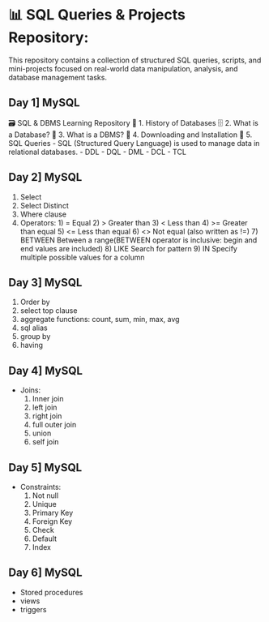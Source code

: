 # 📊 SQL Queries &amp; Projects Repository:
This repository contains a collection of structured SQL queries, scripts, and mini-projects focused on real-world data manipulation, analysis, and database management tasks.
## Day 1] MySQL
🗃️ SQL & DBMS Learning Repository
📜 1. History of Databases
🗄️ 2. What is a Database?
🧠 3. What is a DBMS?
💾 4. Downloading and Installation
🧾 5. SQL Queries - SQL (Structured Query Language) is used to manage data in relational databases. - DDL - DQL - DML - DCL - TCL

## Day 2] MySQL
1) Select
2) Select Distinct
3) Where clause
4) Operators: 
         1)  =            Equal
         2)  >            Greater than
         3)  <            Less than
         4)  >=           Greater than equal
         5) <=           Less than equal
         6)  <>           Not equal (also written as !=)
         7)  BETWEEN      Between a range(BETWEEN operator is inclusive: begin and end values are included)
         8) LIKE         Search for pattern
         9) IN           Specify multiple possible values for a column

## Day 3] MySQL
1) Order by
2) select top clause
3) aggregate functions: count, sum, min, max, avg
4) sql alias
5) group by
6) having

## Day 4] MySQL
- Joins:
  1) Inner join
  2) left join
  3) right join
  4) full outer join
  5) union
  6) self join
 
## Day 5] MySQL
- Constraints:
  1) Not null
  2) Unique
  3) Primary Key
  4) Foreign Key
  5) Check
  6) Default
  7) Index
 
## Day 6] MySQL
- Stored procedures
- views
- triggers

